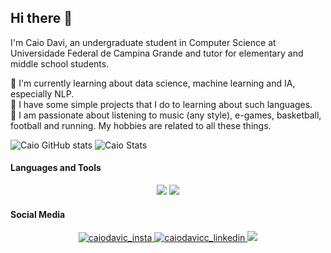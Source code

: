 ## Hi there 👋

I'm Caio Davi, an undergraduate student in Computer Science at Universidade Federal de Campina Grande and tutor for elementary and middle school students.  

🔭 I'm currently learning about data science, machine learning and IA, especially NLP.    
💬 I have some simple projects that I do to learning about such languages.  
:information_desk_person: I am passionate about listening to music (any style), e-games, basketball, football and running. My hobbies are related to all these things.  

![Caio GitHub stats](https://github-readme-stats.vercel.app/api?username=caiodavic&count_private=true&theme=dark)
![Caio Stats](https://github-readme-stats.vercel.app/api/top-langs/?username=caiodavic&layout=compact&theme=dark)

#### Languages and Tools
<p align=center>  
  <img src="https://img.icons8.com/color/48/000000/java-coffee-cup-logo.png"/>
  <img src="https://img.icons8.com/color/48/000000/python.png"/>  
  
  
#### Social Media
<p align =center>
  <a href="https://www.instagram.com/caiodavic/" target="blank"><img src="https://img.shields.io/badge/Instagram-E4405F?style=for-the-badge&logo=instagram&logoColor=white" alt="caiodavic_insta"/>
  <a href="https://www.linkedin.com/in/caiodavicc/" target="blank"><img src="https://img.shields.io/badge/LinkedIn-0077B5?style=for-the-badge&logo=linkedin&logoColor=white" alt="caiodavicc_linkedin"/>
  <a href="mailto:caio.silva@ccc.ufcg.edu.br" target="blank"><img src="https://img.shields.io/badge/Gmail-D14836?style=for-the-badge&logo=gmail&logoColor=white"/>

